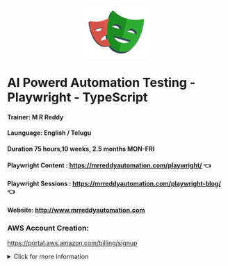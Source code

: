<div align="center">
  <img src="rrplaywrigh.PNG" alt="Project Screenshot">
</div>


# AI Powerd Automation Testing - Playwright - TypeScript
#### Trainer: M R Reddy
#### Launguage: English / Telugu
<!-- #### Demo: 11-OCT-2025 6:30PM IST
#### Classes: 12-OCT-2025 07:15-08:45AM IST -->
#### Duration 75 hours,10 weeks, 2.5 months MON-FRI
#### Playwright Content :  https://mrreddyautomation.com/playwright/  👈
#### Playwright Sessions : https://mrreddyautomation.com/playwright-blog/  👈

#### Website: http://www.mrreddyautomation.com

### AWS Account Creation: 

https://portal.aws.amazon.com/billing/signup
<!-- 
<p align="center">
  <img width="48%" src="https://github-readme-stats.vercel.app/api?username=eddiejaoude&show_icons=true&theme=tokyonight" />
  <img width="48%" src="https://github-readme-streak-stats.herokuapp.com/?user=eddiejaoude&theme=tokyonight" />
</p> -->

<details>
  <summary>Click for more information</summary>
  This is more description 
</details>